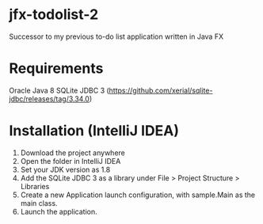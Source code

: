 # jfx-todolist-2
Successor to my previous to-do list application written in Java FX

# Requirements
Oracle Java 8
SQLite JDBC 3 (https://github.com/xerial/sqlite-jdbc/releases/tag/3.34.0)

# Installation (IntelliJ IDEA)
1. Download the project anywhere
2. Open the folder in IntelliJ IDEA
3. Set your JDK version as 1.8
4. Add the SQLite JDBC 3 as a library under File > Project Structure > Libraries
5. Create a new Application launch configuration, with sample.Main as the main class.
6. Launch the application.
